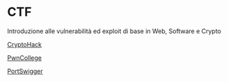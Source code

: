 # CTF
Introduzione alle vulnerabilità ed exploit di base in Web, Software e Crypto

[CryptoHack](https://cryptohack.org/)

[PwnCollege](https://pwn.college/)

[PortSwigger](https://portswigger.net/web-security/dashboard)
